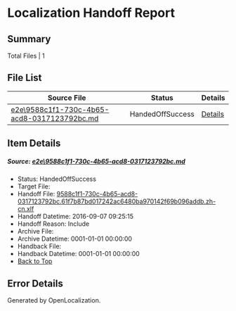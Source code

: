 # <a name='report-top'></a> Localization Handoff Report

## Summary
 Total Files | 1

## File List
 Source File | Status | Details 
 ----------- | ------ | ------- 
 [e2e\9588c1f1-730c-4b65-acd8-0317123792bc.md](https://github.com/OpenLocalizationTestOrg/ol-test0/blob/0a85aa2155f1ad6c4b54da56366382a4fbc96831/e2e/9588c1f1-730c-4b65-acd8-0317123792bc.md) | HandedOffSuccess | [Details](#041e8f1f05684c92fe0f1cabf1accadef7746ca71)

## Item Details
##### <a name='041e8f1f05684c92fe0f1cabf1accadef7746ca71'></a> Source: [e2e\9588c1f1-730c-4b65-acd8-0317123792bc.md](https://github.com/OpenLocalizationTestOrg/ol-test0/blob/0a85aa2155f1ad6c4b54da56366382a4fbc96831/e2e/9588c1f1-730c-4b65-acd8-0317123792bc.md)
* Status: HandedOffSuccess
* Target File: 
* Handoff File: [9588c1f1-730c-4b65-acd8-0317123792bc.61f7b87bd017242ac6480ba970142f69b096addb.zh-cn.xlf](https://github.com/OpenLocalizationTestOrg/ol-test0-handoff/blob/ac22ba03157280023968eb1b5b387dfeb2f6a169/ol-handoff/OpenLocalizationTestOrg/ol-test0-zhcn/yuwzho/ht/9588c1f1-730c-4b65-acd8-0317123792bc.61f7b87bd017242ac6480ba970142f69b096addb.zh-cn.xlf)
* Handoff Datetime: 2016-09-07 09:25:15
* Handoff Reason: Include
* Archive File: 
* Archive Datetime: 0001-01-01 00:00:00
* Handback File: 
* Handback Datetime: 0001-01-01 00:00:00
* [Back to Top](#report-top)


## Error Details

Generated by OpenLocalization.
